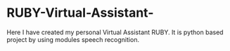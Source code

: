 # RUBY-Virtual-Assistant-
Here I have created my personal Virtual Assistant RUBY. It is python based project by using modules speech recognition.
